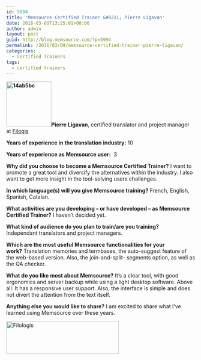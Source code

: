 ```yaml
---
id: 5994
title: 'Memsource Certified Trainer &#8211; Pierre Ligavan'
date: 2016-03-09T13:25:01+00:00
author: admin
layout: post
guid: http://blog.memsource.com/?p=5994
permalink: /2016/03/09/memsource-certified-trainer-pierre-ligavan/
categories:
  - Certified Trainers
tags:
  - certified trainers
---
```

**[<img class=" size-full wp-image-6105 alignleft" src="/wp-content/uploads/2016/02/14ab5bc.jpg" alt="14ab5bc" width="120" height="120" data-id="6105" />](/wp-content/uploads/2016/02/14ab5bc.jpg)Pierre Ligavan**, certified translator and project manager at <a href="http://www.filogis.com" target="_blank">Filogis</a>

**Years of experience in the translation industry:** 10

**Years of experience as Memsource user:**  3

<!--more-->

**Why did you choose to become a Memsource Certified Trainer?** I want to promote a great tool and diversify the alternatives within the industry. I also want to get more insight in the tool-solving users challenges.

**In which language(s) will you give Memsource training?** French, English, Spanish, Catalan.

**What activities are you developing &#8211; or have developed &#8211; as Memsource Certified Trainer?** I haven&#8217;t decided yet.

**What kind of audience do you plan to train/are you training?** Independant translators and project managers.

**Which are the most useful Memsource functionalities for your work?** Translation memories and termbases, the auto-suggest feature of the web-based version. Also, the join-and-split- segments option, as well as the QA checker.

**What do you like most about Memsource?** It&#8217;s a clear tool, with good ergonomics and server backup while using a light desktop software. Above all: It has a responsive user support. Also, the interface is simple and does not divert the attention from the text itself.

**Anything else you would like to share?** I am excited to share what I’ve learned using Memsource over these years.

[<img class=" size-medium wp-image-6169 aligncenter" src="/wp-content/uploads/2016/03/Filologis-300x87.jpg" alt="Filologis" width="300" height="87" data-id="6169" />](/wp-content/uploads/2016/03/Filologis.jpg)